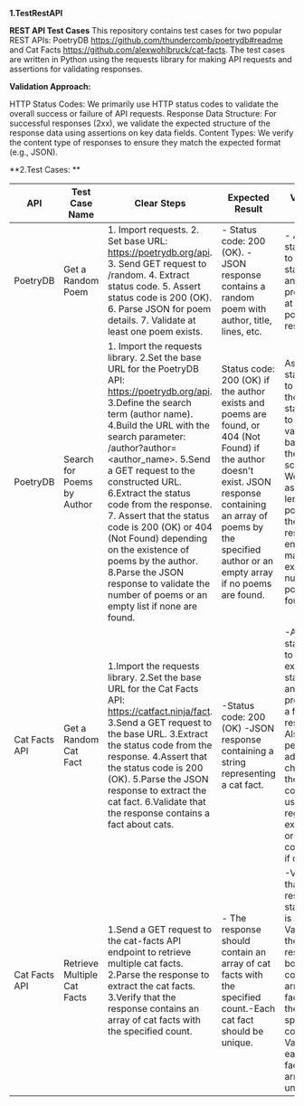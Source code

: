 **1.**TestRestAPI****

**REST API Test Cases**
This repository contains test cases for two popular REST APIs: PoetryDB https://github.com/thundercomb/poetrydb#readme and Cat Facts https://github.com/alexwohlbruck/cat-facts. The test cases are written in Python using the requests library for making API requests and assertions for validating responses.

**Validation Approach:**

HTTP Status Codes: We primarily use HTTP status codes to validate the overall success or failure of API requests.
Response Data Structure: For successful responses (2xx), we validate the expected structure of the response data using assertions on key data fields.
Content Types: We verify the content type of responses to ensure they match the expected format (e.g., JSON).

**2.Test Cases: **

| API | Test Case Name | Clear Steps | Expected Result | Validation Method |
| --- | --- | ---------------------------------------------------------------------------------- |--- |--- |
| PoetryDB|  Get a Random Poem |1. Import requests.  2. Set base URL: https://poetrydb.org/api.  3. Send GET request to /random.  4. Extract status code.  5. Assert status code is 200 (OK).  6. Parse JSON for poem details.  7. Validate at least one poem exists. | - Status code: 200 (OK).  -JSON response contains a random poem with author, title, lines, etc. | - Assert statements to verify status code and presence of at least one poem in the response.|
|PoetryDB| Search for Poems by Author | 1. Import the requests library. 2.Set the base URL for the PoetryDB API: https://poetrydb.org/api. 3.Define the search term (author name). 4.Build the URL with the search parameter: /author?author=<author_name>. 5.Send a GET request to the constructed URL. 6.Extract the status code from the response. 7. Assert that the status code is 200 (OK) or 404 (Not Found) depending on the existence of poems by the author. 8.Parse the JSON response to validate the number of poems or an empty list if none are found. | Status code: 200 (OK) if the author exists and poems are found, or 404 (Not Found) if the author doesn't exist. JSON response containing an array of poems by the specified author or an empty array if no poems are found.| Assert statements to compare the actual status code to expected values based on the search scenario. We also assert the length of the poems list in the response to ensure it matches the expected number of poems found.|
|Cat Facts API |  Get a Random Cat Fact | 1.Import the requests library. 2.Set the base URL for the Cat Facts API: https://catfact.ninja/fact. 3.Send a GET request to the base URL. 3.Extract the status code from the response. 4.Assert that the status code is 200 (OK). 5.Parse the JSON response to extract the cat fact. 6.Validate that the response contains a fact about cats.| -Status code: 200 (OK)  -JSON response containing a string representing a cat fact.| -Assert statements to verify the expected status code and the presence of a fact in the response. Also perform additional checks on the fact content using regular expressions or string comparisons if desired.|
|Cat Facts API | Retrieve Multiple Cat Facts | 1.Send a GET request to the cat-facts API endpoint to retrieve multiple cat facts. 2.Parse the response to extract the cat facts. 3.Verify that the response contains an array of cat facts with the specified count.| - The response should contain an array of cat facts with the specified count.-Each cat fact should be unique.| -Validate that the response status code is 200. -Validate that the response body contains an array of cat facts with the specified count.-Validate that each cat fact in the array is unique.|
